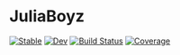 # JuliaBoyz

[![Stable](https://img.shields.io/badge/docs-stable-blue.svg)](https://elijahf22.github.io/JuliaBoyz.jl/stable/)
[![Dev](https://img.shields.io/badge/docs-dev-blue.svg)](https://elijahf22.github.io/JuliaBoyz.jl/dev/)
[![Build Status](https://github.com/elijahf22/JuliaBoyz.jl/actions/workflows/CI.yml/badge.svg?branch=master)](https://github.com/elijahf22/JuliaBoyz.jl/actions/workflows/CI.yml?query=branch%3Amaster)
[![Coverage](https://codecov.io/gh/elijahf22/JuliaBoyz.jl/branch/master/graph/badge.svg)](https://codecov.io/gh/elijahf22/JuliaBoyz.jl)
